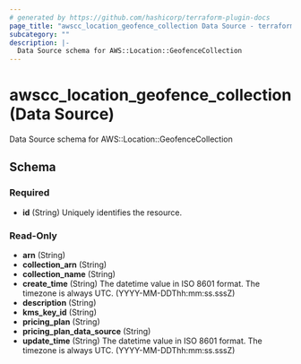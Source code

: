 ```yaml
---
# generated by https://github.com/hashicorp/terraform-plugin-docs
page_title: "awscc_location_geofence_collection Data Source - terraform-provider-awscc"
subcategory: ""
description: |-
  Data Source schema for AWS::Location::GeofenceCollection
---
```


# awscc_location_geofence_collection (Data Source)

Data Source schema for AWS::Location::GeofenceCollection



<!-- schema generated by tfplugindocs -->
## Schema

### Required

- **id** (String) Uniquely identifies the resource.

### Read-Only

- **arn** (String)
- **collection_arn** (String)
- **collection_name** (String)
- **create_time** (String) The datetime value in ISO 8601 format. The timezone is always UTC. (YYYY-MM-DDThh:mm:ss.sssZ)
- **description** (String)
- **kms_key_id** (String)
- **pricing_plan** (String)
- **pricing_plan_data_source** (String)
- **update_time** (String) The datetime value in ISO 8601 format. The timezone is always UTC. (YYYY-MM-DDThh:mm:ss.sssZ)


